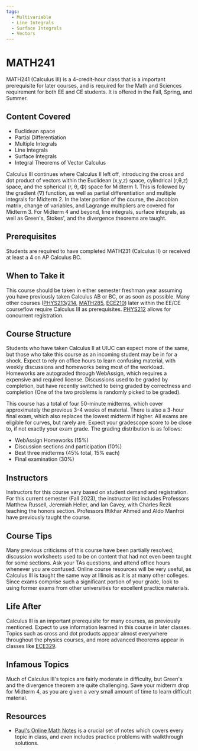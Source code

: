```yaml
---
tags:
  - Multivariable
  - Line Integrals
  - Surface Integrals
  - Vectors
---
```

# MATH241

MATH241 (Calculus III) is a 4-credit-hour class that is a important prerequisite for later courses, and is required for the Math and Sciences requirement for both EE and CE students. It is offered in the Fall, Spring, and Summer.

## Content Covered

- Euclidean space
- Partial Differentiation
- Multiple Integrals
- Line Integrals
- Surface Integrals
- Integral Theorems of Vector Calculus

Calculus III continues where Calculus II left off, introducing the cross and dot product of vectors within the Euclidean (x,y,z) space, cylindrical (r,θ,z) space, and the spherical (r, θ, Φ) space for Midterm 1. This is followed by the gradient (∇) function, as well as partial differentiation and multiple integrals for Midterm 2. In the later portion of the course, the Jacobian matrix, change of variables, and Lagrange multipliers are covered for Midterm 3. For Midterm 4 and beyond, line integrals, surface integrals, as well as Green's, Stokes', and the divergence theorems are taught.

## Prerequisites

Students are required to have completed MATH231 (Calculus II) or received at least a 4 on AP Calculus BC.

## When to Take it

This course should be taken in either semester freshman year assuming you have previously taken Calculus AB or BC, or as soon as possible. Many other courses ([PHYS213](https://wiki.hkn.illinois.edu/course%20wiki/phys%20course%20offerings/phys213/)/[214](https://wiki.hkn.illinois.edu/course%20wiki/phys%20course%20offerings/phys214/), [MATH285](https://wiki.hkn.illinois.edu/course%20wiki/math%20course%20offerings/math285), [ECE210](https://wiki.hkn.illinois.edu/course%20wiki/ece%20course%20offerings/ece210/)) later within the EE/CE courseflow require Calculus III as prerequisites. [PHYS212](https://wiki.hkn.illinois.edu/course%20wiki/phys%20course%20offerings/phys212/) allows for concurrent registration.

## Course Structure

Students who have taken Calculus II at UIUC can expect more of the same, but those who take this course as an incoming student may be in for a shock. Expect to rely on office hours to learn confusing material, with weekly discussions and homeworks being most of the workload. Homeworks are autograded through WebAssign, which requires a expensive and required license. Discussions used to be graded by completion, but have recently switched to being graded by correctness and completion (One of the two problems is randomly picked to be graded).

This course has a total of four 50-minute midterms, which cover approximately the previous 3-4 weeks of material. There is also a 3-hour final exam, which also replaces the lowest midterm if higher. All exams are eligible for curves, but rarely are. Expect your gradescope score to be close to, if not exactly your exam grade. The grading distribution is as follows:

- WebAssign Homeworks (15%)
- Discussion sections and participation (10%)
- Best three midterms (45% total, 15% each)
- Final examination (30%)

## Instructors

Instructors for this course vary based on student demand and registration. For this current semester (Fall 2023), the instructor list includes Professors Matthew Russell, Jeremiah Heller, and Ian Cavey, with Charles Rezk teaching the honors section. Professors Iftikhar Ahmed and Aldo Manfroi have previously taught the course.

## Course Tips

Many previous criticisms of this course have been partially resolved; discussion worksheets used to be on content that had not even been taught for some sections. Ask your TAs questions, and attend office hours whenever you are confused. Online course resources will be very useful, as Calculus III is taught the same way at Illinois as it is at many other colleges. Since exams comprise such a significant portion of your grade, look to using former exams from other universities for excellent practice materials.

## Life After

Calculus III is an important prerequisite for many courses, as previously mentioned. Expect to use information learned in this course in later classes. Topics such as cross and dot products appear almost everywhere throughout the physics courses, and more advanced theorems appear in classes like [ECE329](https://wiki.hkn.illinois.edu/course%20wiki/ece%20course%20offerings/ece329/).

## Infamous Topics

Much of Calculus III's topics are fairly moderate in difficulty, but Green's and the divergence theorem are quite challenging. Save your midterm drop for Midterm 4, as you are given a very small amount of time to learn difficult material. 

## Resources

- [Paul's Online Math Notes](https://tutorial.math.lamar.edu/classes/calciii/calciii.aspx) is a crucial set of notes which covers every topic in class, and even includes practice problems with walkthrough solutions.

